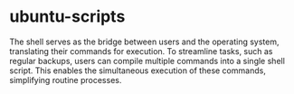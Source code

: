 # ubuntu-scripts
The shell serves as the bridge between users and the operating system, translating their commands for execution. To streamline tasks, such as regular backups, users can compile multiple commands into a single shell script. This enables the simultaneous execution of these commands, simplifying routine processes.
